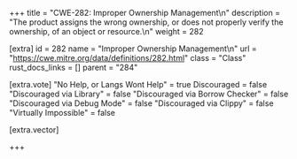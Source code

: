 +++
title = "CWE-282: Improper Ownership Management\n"
description = "The product assigns the wrong ownership, or does not properly verify the ownership, of an object or resource.\n"
weight = 282

[extra]
id = 282
name = "Improper Ownership Management\n"
url = "https://cwe.mitre.org/data/definitions/282.html"
class = "Class"
rust_docs_links = []
parent = "284"

[extra.vote]
"No Help, or Langs Wont Help" = true
Discouraged = false
"Discouraged via Library" = false
"Discouraged via Borrow Checker" = false
"Discouraged via Debug Mode" = false
"Discouraged via Clippy" = false
"Virtually Impossible" = false

[extra.vector]

+++